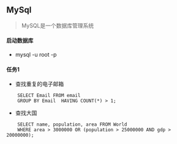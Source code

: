 ## MySql
> MySQL是一个数据库管理系统

####  启动数据库
* mysql -u  root -p 


#### 任务1
* 查找重复的电子邮箱
```
	SELECT Email FROM email
	GROUP BY Email  HAVING COUNT(*) > 1;
```

* 查找大国
```
	SELECT name, population, area FROM World
	WHERE area > 3000000 OR (population > 25000000 AND gdp > 20000000);
```
